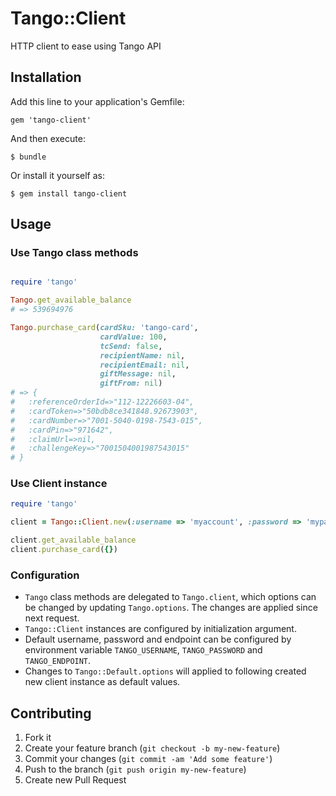 # Tango::Client

HTTP client to ease using Tango API

## Installation

Add this line to your application's Gemfile:

    gem 'tango-client'

And then execute:

    $ bundle

Or install it yourself as:

    $ gem install tango-client

## Usage

### Use Tango class methods

```ruby

require 'tango'

Tango.get_available_balance
# => 539694976

Tango.purchase_card(cardSku: 'tango-card',
                    cardValue: 100,
                    tcSend: false,
                    recipientName: nil,
                    recipientEmail: nil,
                    giftMessage: nil,
                    giftFrom: nil)
# => {
#   :referenceOrderId=>"112-12226603-04",
#   :cardToken=>"50bdb8ce341848.92673903",
#   :cardNumber=>"7001-5040-0198-7543-015",
#   :cardPin=>"971642",
#   :claimUrl=>nil,
#   :challengeKey=>"7001504001987543015"
# }

```

### Use Client instance

```ruby
require 'tango'

client = Tango::Client.new(:username => 'myaccount', :password => 'mypassword')

client.get_available_balance
client.purchase_card({})
```

### Configuration

-   `Tango` class methods are delegated to `Tango.client`, which options can
    be changed by updating `Tango.options`. The changes are applied since next
    request.
-   `Tango::Client` instances are configured by initialization argument.
-   Default username, password and endpoint can be configured by environment variable
    `TANGO_USERNAME`, `TANGO_PASSWORD` and `TANGO_ENDPOINT`.
-   Changes to `Tango::Default.options` will applied to following created new client
    instance as default values.

## Contributing

1. Fork it
2. Create your feature branch (`git checkout -b my-new-feature`)
3. Commit your changes (`git commit -am 'Add some feature'`)
4. Push to the branch (`git push origin my-new-feature`)
5. Create new Pull Request
